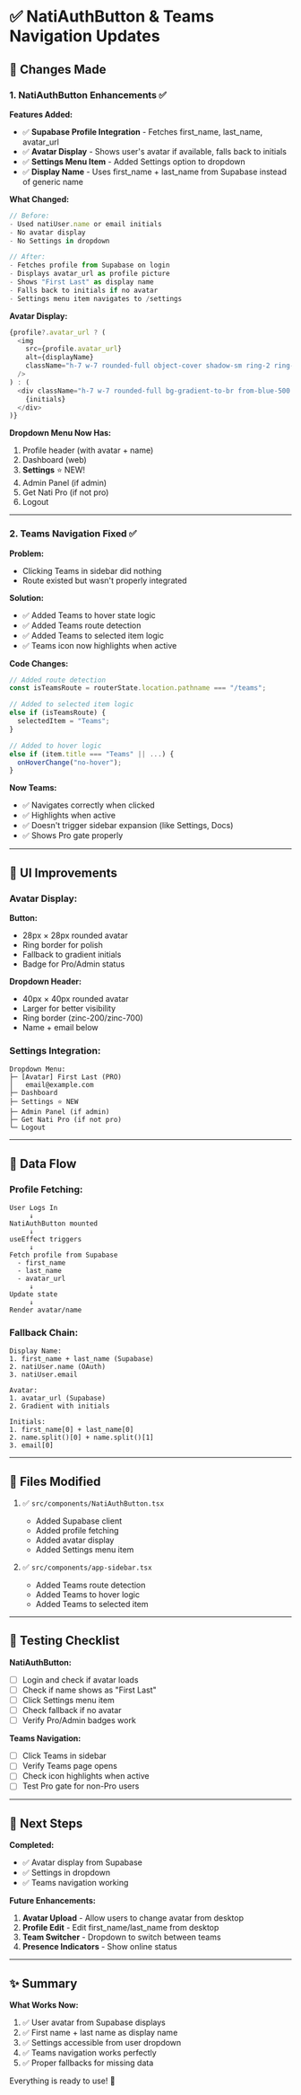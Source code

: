 # ✅ NatiAuthButton & Teams Navigation Updates

## 🎯 Changes Made

### 1. **NatiAuthButton Enhancements** ✅

**Features Added:**
- ✅ **Supabase Profile Integration** - Fetches first_name, last_name, avatar_url
- ✅ **Avatar Display** - Shows user's avatar if available, falls back to initials
- ✅ **Settings Menu Item** - Added Settings option to dropdown
- ✅ **Display Name** - Uses first_name + last_name from Supabase instead of generic name

**What Changed:**
```typescript
// Before:
- Used natiUser.name or email initials
- No avatar display
- No Settings in dropdown

// After:
- Fetches profile from Supabase on login
- Displays avatar_url as profile picture
- Shows "First Last" as display name
- Falls back to initials if no avatar
- Settings menu item navigates to /settings
```

**Avatar Display:**
```typescript
{profile?.avatar_url ? (
  <img 
    src={profile.avatar_url} 
    alt={displayName}
    className="h-7 w-7 rounded-full object-cover shadow-sm ring-2 ring-white/20"
  />
) : (
  <div className="h-7 w-7 rounded-full bg-gradient-to-br from-blue-500 to-indigo-600">
    {initials}
  </div>
)}
```

**Dropdown Menu Now Has:**
1. Profile header (with avatar + name)
2. Dashboard (web)
3. **Settings** ⭐ NEW!
4. Admin Panel (if admin)
5. Get Nati Pro (if not pro)
6. Logout

---

### 2. **Teams Navigation Fixed** ✅

**Problem:**
- Clicking Teams in sidebar did nothing
- Route existed but wasn't properly integrated

**Solution:**
- ✅ Added Teams to hover state logic
- ✅ Added Teams route detection
- ✅ Added Teams to selected item logic
- ✅ Teams icon now highlights when active

**Code Changes:**
```typescript
// Added route detection
const isTeamsRoute = routerState.location.pathname === "/teams";

// Added to selected item logic
else if (isTeamsRoute) {
  selectedItem = "Teams";
}

// Added to hover logic
else if (item.title === "Teams" || ...) {
  onHoverChange("no-hover");
}
```

**Now Teams:**
- ✅ Navigates correctly when clicked
- ✅ Highlights when active
- ✅ Doesn't trigger sidebar expansion (like Settings, Docs)
- ✅ Shows Pro gate properly

---

## 🎨 UI Improvements

### Avatar Display:
**Button:**
- 28px × 28px rounded avatar
- Ring border for polish
- Fallback to gradient initials
- Badge for Pro/Admin status

**Dropdown Header:**
- 40px × 40px rounded avatar
- Larger for better visibility
- Ring border (zinc-200/zinc-700)
- Name + email below

### Settings Integration:
```
Dropdown Menu:
├─ [Avatar] First Last (PRO)
│   email@example.com
├─ Dashboard
├─ Settings ⭐ NEW
├─ Admin Panel (if admin)
├─ Get Nati Pro (if not pro)
└─ Logout
```

---

## 🔄 Data Flow

### Profile Fetching:
```
User Logs In
     ↓
NatiAuthButton mounted
     ↓
useEffect triggers
     ↓
Fetch profile from Supabase
  - first_name
  - last_name
  - avatar_url
     ↓
Update state
     ↓
Render avatar/name
```

### Fallback Chain:
```
Display Name:
1. first_name + last_name (Supabase)
2. natiUser.name (OAuth)
3. natiUser.email

Avatar:
1. avatar_url (Supabase)
2. Gradient with initials

Initials:
1. first_name[0] + last_name[0]
2. name.split()[0] + name.split()[1]
3. email[0]
```

---

## 📝 Files Modified

1. ✅ `src/components/NatiAuthButton.tsx`
   - Added Supabase client
   - Added profile fetching
   - Added avatar display
   - Added Settings menu item

2. ✅ `src/components/app-sidebar.tsx`
   - Added Teams route detection
   - Added Teams to hover logic
   - Added Teams to selected item

---

## 🚀 Testing Checklist

**NatiAuthButton:**
- [ ] Login and check if avatar loads
- [ ] Check if name shows as "First Last"
- [ ] Click Settings menu item
- [ ] Check fallback if no avatar
- [ ] Verify Pro/Admin badges work

**Teams Navigation:**
- [ ] Click Teams in sidebar
- [ ] Verify Teams page opens
- [ ] Check icon highlights when active
- [ ] Test Pro gate for non-Pro users

---

## 🎯 Next Steps

**Completed:**
- ✅ Avatar display from Supabase
- ✅ Settings in dropdown
- ✅ Teams navigation working

**Future Enhancements:**
1. **Avatar Upload** - Allow users to change avatar from desktop
2. **Profile Edit** - Edit first_name/last_name from desktop
3. **Team Switcher** - Dropdown to switch between teams
4. **Presence Indicators** - Show online status

---

## ✨ Summary

**What Works Now:**
1. ✅ User avatar from Supabase displays
2. ✅ First name + last name as display name
3. ✅ Settings accessible from user dropdown
4. ✅ Teams navigation works perfectly
5. ✅ Proper fallbacks for missing data

Everything is ready to use! 🎉
